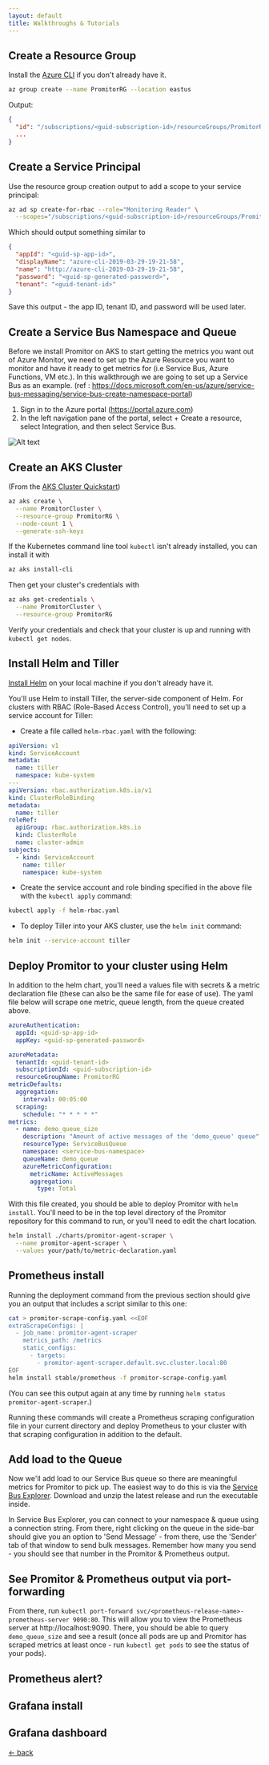 ```yaml
---
layout: default
title: Walkthroughs & Tutorials
---
```


## Create a Resource Group

Install the [Azure CLI](https://docs.microsoft.com/en-us/cli/azure/install-azure-cli?view=azure-cli-latest) if you don't already have it.

```bash
az group create --name PromitorRG --location eastus
```

Output: 
```	json
{ 
  "id": "/subscriptions/<guid-subscription-id>/resourceGroups/PromitorRG",
  ...
}
```

## Create a Service Principal

Use the resource group creation output to add a scope to your service principal:

```bash
az ad sp create-for-rbac --role="Monitoring Reader" \
  --scopes="/subscriptions/<guid-subscription-id>/resourceGroups/PromitorRG"
```

Which should output something similar to

```json
{
  "appId": "<guid-sp-app-id>",
  "displayName": "azure-cli-2019-03-29-19-21-58",
  "name": "http://azure-cli-2019-03-29-19-21-58",
  "password": "<guid-sp-generated-password>",
  "tenant": "<guid-tenant-id>"
}
```

Save this output - the app ID, tenant ID, and password will be used later.

## Create a Service Bus Namespace and Queue

Before we install Promitor on AKS to start getting the metrics you want out of Azure Monitor, we need to set up the Azure Resource you want to monitor and have it ready to get metrics for (i.e Service Bus, Azure Functions, VM etc.). In this walkthrough we are going to set up a Service Bus as an example. (ref : https://docs.microsoft.com/en-us/azure/service-bus-messaging/service-bus-create-namespace-portal)

1. Sign in to the Azure portal (https://portal.azure.com)
2. In the left navigation pane of the portal, select + Create a resource, select Integration, and then select Service Bus.

![Alt text](https://docs.microsoft.com/en-us/azure/includes/media/service-bus-create-namespace-portal/create-resource-service-bus-menu.png "Service Bus via Portal")

## Create an AKS Cluster

(From the [AKS Cluster Quickstart](https://docs.microsoft.com/en-us/azure/aks/kubernetes-walkthrough#create-aks-cluster))

```bash
az aks create \
  --name PromitorCluster \
  --resource-group PromitorRG \
  --node-count 1 \
  --generate-ssh-keys
```	

If the Kubernetes command line tool `kubectl` isn't already installed, you can install it with 

```bash
az aks install-cli
```

Then get your cluster's credentials with

```bash
az aks get-credentials \
  --name PromitorCluster \
  --resource-group PromitorRG
```

Verify your credentials and check that your cluster is up and running with `kubectl get nodes`.


## Install Helm and Tiller

[Install Helm](https://helm.sh/docs/using_helm/#installing-helm) on your local machine if you don't already have it.

You'll use Helm to install Tiller, the server-side component of Helm. For clusters with RBAC (Role-Based Access Control), you'll need to set up a service account for Tiller:
- Create a file called `helm-rbac.yaml` with the following:

```YAML
apiVersion: v1
kind: ServiceAccount
metadata:
  name: tiller
  namespace: kube-system
---
apiVersion: rbac.authorization.k8s.io/v1
kind: ClusterRoleBinding
metadata:
  name: tiller
roleRef:
  apiGroup: rbac.authorization.k8s.io
  kind: ClusterRole
  name: cluster-admin
subjects:
  - kind: ServiceAccount
    name: tiller
    namespace: kube-system
```

- Create the service account and role binding specified in the above file with the `kubectl apply` command:

```bash
kubectl apply -f helm-rbac.yaml
```

- To deploy Tiller into your AKS cluster, use the `helm init` command:

```bash
helm init --service-account tiller
```

## Deploy Promitor to your cluster using Helm

In addition to the helm chart, you'll need a values file with secrets & a metric declaration file (these can also be the same file for ease of use). The yaml file below will scrape one metric, queue length, from the queue created above.

```yaml
azureAuthentication:
  appId: <guid-sp-app-id>
  appKey: <guid-sp-generated-password>

azureMetadata:
  tenantId: <guid-tenant-id>
  subscriptionId: <guid-subscription-id>
  resourceGroupName: PromitorRG
metricDefaults:
  aggregation:
    interval: 00:05:00
  scraping:
    schedule: "* * * * *"
metrics:
  - name: demo_queue_size
    description: "Amount of active messages of the 'demo_queue' queue"
    resourceType: ServiceBusQueue
    namespace: <service-bus-namespace>
    queueName: demo_queue
    azureMetricConfiguration:
      metricName: ActiveMessages
      aggregation:
        type: Total
```

With this file created, you should be able to deploy Promitor with `helm install`. You'll need to be in the top level directory of the Promitor repository for this command to run, or you'll need to edit the chart location.

```bash
helm install ./charts/promitor-agent-scraper \
  --name promitor-agent-scraper \
  --values your/path/to/metric-declaration.yaml
```

## Prometheus install

Running the deployment command from the previous section should give you an output that includes a script similar to this one:

```bash
cat > promitor-scrape-config.yaml <<EOF
extraScrapeConfigs: |
  - job_name: promitor-agent-scraper
    metrics_path: /metrics
    static_configs:
      - targets:
        - promitor-agent-scraper.default.svc.cluster.local:80
EOF
helm install stable/prometheus -f promitor-scrape-config.yaml
```

(You can see this output again at any time by running `helm status promitor-agent-scraper`.)

Running these commands will create a Prometheus scraping configuration file in your current directory and deploy Prometheus to your cluster with that scraping configuration in addition to the default.

## Add load to the Queue

Now we'll add load to our Service Bus queue so there are meaningful metrics for Promitor to pick up. The easiest way to do this is via the [Service Bus Explorer](https://github.com/paolosalvatori/ServiceBusExplorer/releases). Download and unzip the latest release and run the executable inside.

In Service Bus Explorer, you can connect to your namespace & queue using a connection string. From there, right clicking on the queue in the side-bar should give you an option to 'Send Message' - from there, use the 'Sender' tab of that window to send bulk messages. Remember how many you send - you should see that number in the Promitor & Prometheus output.

## See Promitor & Prometheus output via port-forwarding





From there, run `kubectl port-forward svc/<prometheus-release-name>-prometheus-server 9090:80`. This will allow you to view the Prometheus server at http://localhost:9090. There, you should be able to query `demo_queue_size` and see a result (once all pods are up and Promitor has scraped metrics at least once - run `kubectl get pods` to see the status of your pods). 

## Prometheus alert?

## Grafana install

## Grafana dashboard

[&larr; back](/)
